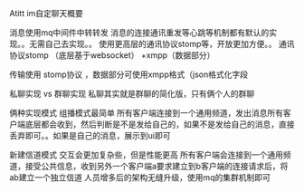 Atitt im自定聊天概要


消息使用mq中间件中转转发
消息的连接通讯重发等心跳等机制都有默认的实现。。无需自己去实现。。
使用更高层的通讯协议stomp等，开放更加方便。。
 通讯协议stomp （底层基于websocket）
+xmpp（数据部分）

传输使用 stomp协议 ，数据部分可使用xmpp格式（json格式化字段

私聊实现  vs 群聊实现
私聊其实就是群聊的简化版，只有俩个人的群聊

俩种实现模式
组播模式最简单 
所有客户端连接到一个通用频道，发出消息所有客户端底层都会收到，然后判断是不是发给自己的，如果不是发给自己的消息，直接丢弃即可。。如果是自己的消息，展示到ui即可

新建信道模式
交互会更加复杂些，但是性能更高
所有客户端会连接到一个通用频道，接受公共信息，收到另外一个客户端a要求建立到b客户端的连接请求后，将ab建立一个独立信道
人员增多后的架构无缝升级，使用mq的集群机制即可
